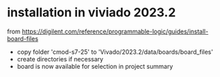 # installation in viviado 2023.2

from https://digilent.com/reference/programmable-logic/guides/install-board-files

* copy folder 'cmod-s7-25' to 'Vivado/2023.2/data/boards/board_files'
* create directories if necessary
* board is now available for selection in project summary
